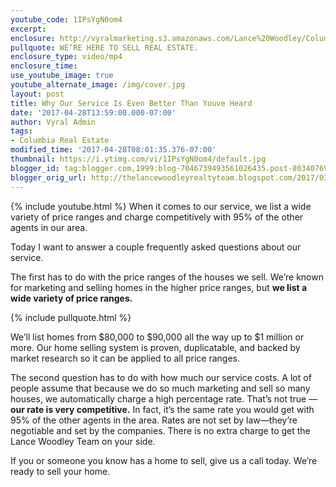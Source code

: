 ```yaml
---
youtube_code: 1IPsYgN0om4
excerpt:
enclosure: http://vyralmarketing.s3.amazonaws.com/Lance%20Woodley/Columbia%20Real%20Estate%20Agent-%20Why%20Our%20Service%20Is%20Even%20Better%20Than%20Youve%20Heard.mp4
pullquote: WE’RE HERE TO SELL REAL ESTATE.
enclosure_type: video/mp4
enclosure_time:
use_youtube_image: true
youtube_alternate_image: /img/cover.jpg
layout: post
title: Why Our Service Is Even Better Than Youve Heard
date: '2017-04-28T13:59:00.000-07:00'
author: Vyral Admin
tags:
- Columbia Real Estate
modified_time: '2017-04-28T08:01:35.376-07:00'
thumbnail: https://i.ytimg.com/vi/1IPsYgN0om4/default.jpg
blogger_id: tag:blogger.com,1999:blog-7046739493561026435.post-8034076910833621165
blogger_orig_url: http://thelancewoodleyrealtyteam.blogspot.com/2017/03/why-our-service-is-even-better-than.html
---
```

{% include youtube.html %}
When it comes to our service, we list a wide variety of price ranges and charge competitively with 95% of the other agents in our area.

Today I want to answer a couple frequently asked questions about our service.

The first has to do with the price ranges of the houses we sell. We’re known for marketing and selling homes in the higher price ranges, but **we list a wide variety of price ranges.**

{% include pullquote.html %}

We’ll list homes from $80,000 to $90,000 all the way up to $1 million or more. Our home selling system is proven, duplicatable, and backed by market research so it can be applied to all price ranges.

The second question has to do with how much our service costs. A lot of people assume that because we do so much marketing and sell so many houses, we automatically charge a high percentage rate. That’s not true — **our rate is very competitive.** In fact, it’s the same rate you would get with 95% of the other agents in the area. Rates are not set by law—they’re negotiable and set by the companies. There is no extra charge to get the Lance Woodley Team on your side.

If you or someone you know has a home to sell, give us a call today. We’re ready to sell your home.
